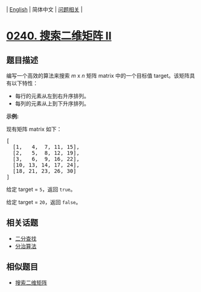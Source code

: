 
| [English](README_EN.md) | 简体中文 | [问题相关](QUESTION.md) |
# [0240. 搜索二维矩阵 II](https://leetcode-cn.com/problems/search-a-2d-matrix-ii/)
## 题目描述
<p>编写一个高效的算法来搜索&nbsp;<em>m</em>&nbsp;x&nbsp;<em>n</em>&nbsp;矩阵 matrix 中的一个目标值 target。该矩阵具有以下特性：</p>

<ul>
	<li>每行的元素从左到右升序排列。</li>
	<li>每列的元素从上到下升序排列。</li>
</ul>

<p><strong>示例:</strong></p>

<p>现有矩阵 matrix 如下：</p>

<pre>[
  [1,   4,  7, 11, 15],
  [2,   5,  8, 12, 19],
  [3,   6,  9, 16, 22],
  [10, 13, 14, 17, 24],
  [18, 21, 23, 26, 30]
]
</pre>

<p>给定 target&nbsp;=&nbsp;<code>5</code>，返回&nbsp;<code>true</code>。</p>

<p>给定&nbsp;target&nbsp;=&nbsp;<code>20</code>，返回&nbsp;<code>false</code>。</p>

## 相关话题
- [二分查找](https://leetcode-cn.com/tag/binary-search)
- [分治算法](https://leetcode-cn.com/tag/divide-and-conquer)
## 相似题目
- [搜索二维矩阵](../0074/README.md)
